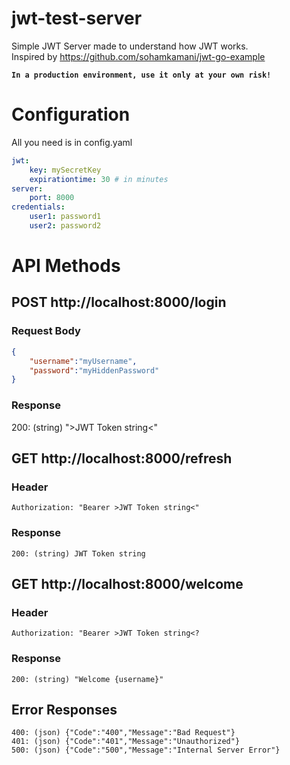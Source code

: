 # jwt-test-server
Simple JWT Server made to understand how JWT works.  
Inspired by https://github.com/sohamkamani/jwt-go-example

**`In a production environment, use it only at your own risk!`**  

# Configuration
All you need is in config.yaml
```yaml
jwt: 
    key: mySecretKey
    expirationtime: 30 # in minutes
server:
    port: 8000
credentials:
    user1: password1
    user2: password2
```

# API Methods
## POST http://localhost:8000/login

### Request Body
```json
{
    "username":"myUsername",
    "password":"myHiddenPassword"
}
```

### Response
200: (string) ">JWT Token string<"  

## GET http://localhost:8000/refresh

### Header
`Authorization: "Bearer >JWT Token string<"`  

### Response
`200: (string) JWT Token string`  

## GET http://localhost:8000/welcome

### Header
`Authorization: "Bearer >JWT Token string<?`  

### Response
`200: (string) "Welcome {username}"`  

## Error Responses
`400: (json) {"Code":"400","Message":"Bad Request"}`  
`401: (json) {"Code":"401","Message":"Unauthorized"}`  
`500: (json) {"Code":"500","Message":"Internal Server Error"}`  
